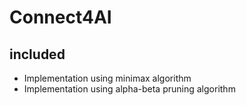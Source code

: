 # Connect4AI
included
--------
* Implementation using minimax algorithm
* Implementation using alpha-beta pruning algorithm

